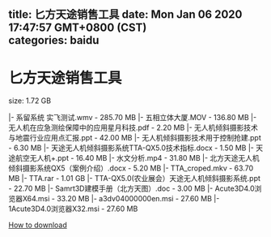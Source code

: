 
title: 匕方天途销售工具
date: Mon Jan 06 2020 17:47:57 GMT+0800 (CST)    
categories: baidu
---

# 匕方天途销售工具
size: 1.72 GB
 
 
|- 系留系统 实飞测试.wmv - 285.70 MB
|- 五相立体大厦.MOV - 136.80 MB
|- 无人机在应急测绘保障中的应用星月科技.pdf - 2.20 MB
|- 无人机倾斜摄影技术与地震行业应用点汇报.ppt - 42.00 MB
|- 无人机倾斜摄影技术用于控制抢建.ppt - 6.30 MB
|- 天途无人机倾斜摄影系统TTA-QX5.0技术指标.docx - 1.50 MB
|- 天途航空无人机+.ppt - 16.40 MB
|- 水文分析.mp4 - 31.80 MB
|- 北方天途无人机倾斜摄影系统QX5（案例介绍）.docx - 5.20 MB
|- TTA_croped.mkv - 63.70 MB
|- TTA.rar - 1.01 GB
|- TTA-QX5.0(农业展会）天途无人机倾斜摄影系统.ppt - 22.70 MB
|- Samrt3D建模手册（北方天图）.doc - 3.00 MB
|- Acute3D4.0浏览器X64.msi - 33.20 MB
|- a3dv04000000en.msi - 27.60 MB
|- 1Acute3D4.0浏览器X32.msi - 27.60 MB

[How to download](https://bpcam.bemobtrk.com/go/2ceec3aa-1ca2-46d6-b9ff-aaa5c184517c?jno=4479)
